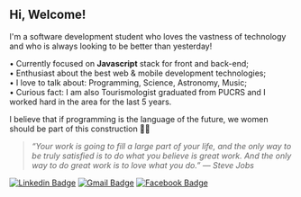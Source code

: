 ## Hi, Welcome!

I'm a software development student who loves the vastness of technology and who is always looking to be better than yesterday!

• Currently focused on **Javascript** stack for front and back-end;
<br/>• Enthusiast about the best web & mobile development technologies;
<br/>• I love to talk about: Programming, Science, Astronomy, Music;
<br/>• Curious fact: I am also Tourismologist graduated from PUCRS and I worked hard in the area for the last 5 years.

I believe that if programming is the language of the future, we women should be part of this construction 👩‍💻

>*“Your work is going to fill a large part of your life, and the only way to be truly satisfied is to do what you believe is great work. And the only way to do great work is to love what you do.” ― Steve Jobs*

[![Linkedin Badge](https://img.shields.io/badge/-Bianca%20Cunha-A8512C?style=flat-square&logo=Linkedin&logoColor=white&link=https://www.linkedin.com/in/biancascunha/)](https://www.linkedin.com/in/biancascunha/) [![Gmail Badge](https://img.shields.io/badge/-biancunha@gmail.com-A8512C?style=flat-square&logo=Gmail&logoColor=white&link=mailto:biancunha@gmail.com)](mailto:biancunha@gmail.com) [![Facebook Badge](https://img.shields.io/badge/-biancascunha-A8512C?style=flat-square&labelColor=A8512C&logo=Facebook&logoColor=white&link=https://www.facebook.com/biancascunha)](https://www.facebook.com/biancascunha)
